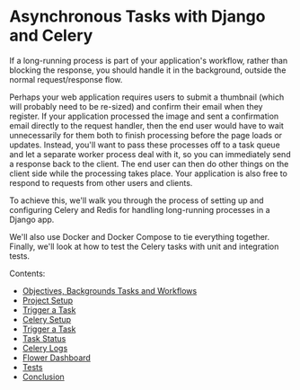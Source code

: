 # Asynchronous Tasks with Django and Celery

If a long-running process is part of your application's workflow, rather than blocking the response, you should handle it in the background, outside the normal request/response flow.

Perhaps your web application requires users to submit a thumbnail (which will probably need to be re-sized) and confirm their email when they register. If your application processed the image and sent a confirmation email directly to the request handler, then the end user would have to wait unnecessarily for them both to finish processing before the page loads or updates. Instead, you'll want to pass these processes off to a task queue and let a separate worker process deal with it, so you can immediately send a response back to the client. The end user can then do other things on the client side while the processing takes place. Your application is also free to respond to requests from other users and clients.

To achieve this, we'll walk you through the process of setting up and configuring Celery and Redis for handling long-running processes in a Django app.

We'll also use Docker and Docker Compose to tie everything together. Finally, we'll look at how to test the Celery tasks with unit and integration tests.

Contents:

- [Objectives, Backgrounds Tasks and Workflows](docs/101-objectives.md)
- [Project Setup](docs/102-project-setup.md)
- [Trigger a Task](docs/103-trigger-a-task.md)
- [Celery Setup](docs/104-celery-setup.md)
- [Trigger a Task](docs/105-trigger-a-task.md)
- [Task Status](docs/106-task-status.md)
- [Celery Logs](docs/107-celery-logs.md)
- [Flower Dashboard](https://)
- [Tests](https://)
- [Conclusion](https://)
